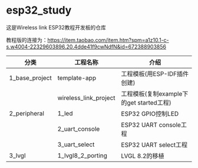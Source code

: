 # esp32_study
这是Wireless link ESP32教程开发板的仓库

教程版的连接为：https://item.taobao.com/item.htm?spm=a1z10.1-c-s.w4004-22329603896.20.4dde41f9cwNdfN&id=672388903856



| 分类           | 工程名称              | 介绍                                     |
| -------------- | --------------------- | ---------------------------------------- |
| 1_base_project | template-app          | 工程模板(用ESP-IDF插件创建)              |
|                | wireless_link_project | 工程模板(复制example下的get started工程) |
| 2_peripheral   | 1_led                 | ESP32 GPIO控制LED                        |
|                | 2_uart_console        | ESP32 UART console工程                   |
|                | 3_uart_select         | ESP32 UART select工程                    |
| 3_lvgl         | 1_lvgl8_2_porting     | LVGL 8.2的移植                           |

